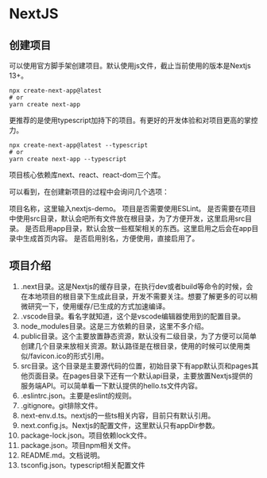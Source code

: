 # NextJS

## 创建项目

可以使用官方脚手架创建项目。默认使用js文件，截止当前使用的版本是Nextjs 13+。

```shell
npx create-next-app@latest
# or
yarn create next-app
```
更推荐的是使用typescript加持下的项目。有更好的开发体验和对项目更高的掌控力。

```shell
npx create-next-app@latest --typescript
# or
yarn create next-app --typescript
```
项目核心依赖库next、react、react-dom三个库。


可以看到，在创建新项目的过程中会询问几个选项：

项目名称，这里输入nextjs-demo。
项目是否需要使用ESLint。
是否需要在项目中使用src目录，默认会吧所有文件放在根目录，为了方便开发，这里启用src目录。
是否启用app目录，默认会放一些框架相关的东西。这里启用之后会在app目录中生成首页内容。
是否启用别名，方便使用，直接启用了。

## 项目介绍

1. .next目录。这是Nextjs的缓存目录，在执行dev或者build等命令的时候，会在本地项目的根目录下生成此目录，开发不需要关注。想要了解更多的可以稍微研究一下，使用缓存/已生成的方式加速编译。
2. .vscode目录。看名字就知道，这个是vscode编辑器使用到的配置目录。
3. node_modules目录。这是三方依赖的目录，这里不多介绍。
4. public目录。这个主要放置静态资源，默认没有二级目录，为了方便可以简单创建几个目录来放相关资源。默认路径是在根目录，使用的时候可以使用类似/favicon.ico的形式引用。
5. src目录。这个目录是主要源代码的位置，初始目录下有app默认页和pages其他页面目录。在pages目录下还有一个默认api目录，主要放置Nextjs提供的服务端API。可以简单看一下默认提供的hello.ts文件内容。
6. .eslintrc.json。主要是eslint的规则。
7. .gitignore。git排除文件。
8. next-env.d.ts。nextjs的一些ts相关内容，目前只有默认引用。
9. next.config.js。Nextjs的配置文件，这里默认只有appDir参数。
10. package-lock.json。项目依赖lock文件。
11. package.json。项目npm相关文件。
12. README.md。文档说明。
13. tsconfig.json。typescript相关配置文件

